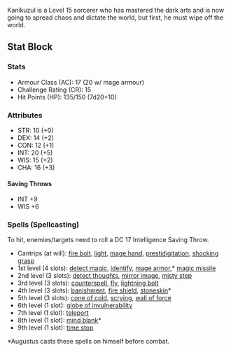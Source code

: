 Kanikuzul is a Level 15 sorcerer who has mastered the dark arts and is now going to spread chaos and dictate the world, but first, he must wipe off the world.

## Stat Block
### Stats
- Armour Class (AC): 17 (20 w/ mage armour)
- Challenge Rating (CR): 15
- Hit Points (HP): 135/150 (7d20+10)

### Attributes
- STR: 10 (+0)
- DEX: 14 (+2)
- CON: 12 (+1)
- INT: 20 (+5)
- WIS: 15 (+2)
- CHA: 16 (+3)

#### Saving Throws
- INT +9
- WIS +6

### Spells (Spellcasting)
To hit, enemies/targets need to roll a DC 17 Intelligence Saving Throw.

- Cantrips (at will): [fire bolt](https://www.dndbeyond.com/spells/fire-bolt), [light](https://www.dndbeyond.com/spells/light), [mage hand](https://www.dndbeyond.com/spells/mage-hand), [prestidigitation](https://www.dndbeyond.com/spells/prestidigitation), [shocking grasp](https://www.dndbeyond.com/spells/shocking-grasp)
- 1st level (4 slots): [detect magic](https://www.dndbeyond.com/spells/detect-magic), [identify](https://www.dndbeyond.com/spells/identify), [mage armor](https://www.dndbeyond.com/spells/mage-armor),* [magic missile](https://www.dndbeyond.com/spells/magic-missile)
- 2nd level (3 slots): [detect thoughts](https://www.dndbeyond.com/spells/detect-thoughts), [mirror image](https://www.dndbeyond.com/spells/mirror-image), [misty step](https://www.dndbeyond.com/spells/misty-step)
- 3rd level (3 slots): [counterspell](https://www.dndbeyond.com/spells/counterspell), [fly](https://www.dndbeyond.com/spells/fly), [lightning bolt](https://www.dndbeyond.com/spells/lightning-bolt)
- 4th level (3 slots): [banishment](https://www.dndbeyond.com/spells/banishment), [fire shield](https://www.dndbeyond.com/spells/fire-shield), [stoneskin](https://www.dndbeyond.com/spells/stoneskin)*
- 5th level (3 slots): [cone of cold](https://www.dndbeyond.com/spells/cone-of-cold), [scrying](https://www.dndbeyond.com/spells/scrying), [wall of force](https://www.dndbeyond.com/spells/wall-of-force)
- 6th level (1 slot): [globe of invulnerability](https://www.dndbeyond.com/spells/globe-of-invulnerability)
- 7th level (1 slot): [teleport](https://www.dndbeyond.com/spells/teleport)
- 8th level (1 slot): [mind blank](https://www.dndbeyond.com/spells/mind-blank)*
- 9th level (1 slot): [time stop](https://www.dndbeyond.com/spells/time-stop)

\*Augustus casts these spells on himself before combat.
